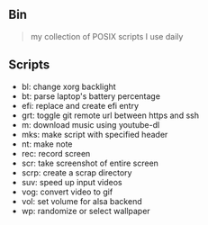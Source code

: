 ## Bin

> my collection of POSIX scripts I use daily

## Scripts

- bl: change xorg backlight
- bt: parse laptop's battery percentage
- efi: replace and create efi entry
- grt: toggle git remote url between https and ssh
- m: download music using youtube-dl
- mks: make script with specified header
- nt: make note
- rec: record screen
- scr: take screenshot of entire screen
- scrp: create a scrap directory
- suv: speed up input videos
- vog: convert video to gif
- vol: set volume for alsa backend
- wp: randomize or select wallpaper
